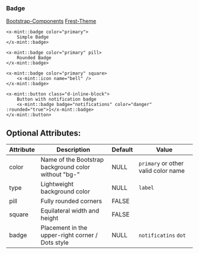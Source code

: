 ### Badge
[Bootstrap-Components](https://getbootstrap.com/docs/5.0/components/badge/)
[Frest-Theme](https://demos.pixinvent.com/frest-html-admin-template/html/vertical-menu-template-bordered/ui-badges.html)

```bladehtml
<x-mint::badge color="primary">
    Simple Badge
</x-mint::badge>

<x-mint::badge color="primary" pill>
    Rounded Badge
</x-mint::badge>

<x-mint::badge color="primary" square>
    <x-mint::icon name="bell" />
</x-mint::badge>

<x-mint::button class="d-inline-block">
    Button with notification badge
    <x-mint::badge badge="notifications" color="danger" :rounded="true">1</x-mint::badge>
</x-mint::button>
```

## Optional Attributes:

| Attribute | Description                                          | Default | Value                               |
|-----------|------------------------------------------------------|---------|-------------------------------------|
| color     | Name of the Bootstrap background color without "bg-" | NULL    | `primary` or other valid color name |
| type      | Lightweight background color                         | NULL    | `label`                             |
| pill      | Fully rounded corners                                | FALSE   |                                     |
| square    | Equilateral width and height                         | FALSE   |                                     |
| badge     | Placement in the upper-right corner / Dots style     | NULL    | `notificatins` `dot`                |
